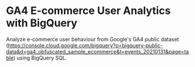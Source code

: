 # GA4 E-commerce User Analytics with BigQuery

Analyze e-commerce user behaviour from Google's GA4 public dataset (https://console.cloud.google.com/bigquery?p=bigquery-public-data&d=ga4_obfuscated_sample_ecommerce&t=events_20210131&page=table) using BigQuery SQL.
